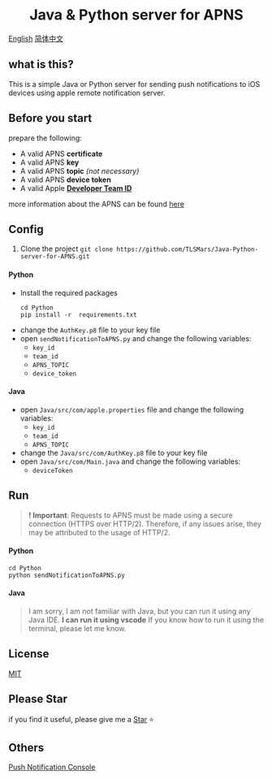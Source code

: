 <h1 align="center">Java & Python server for APNS</h1>

[English](./README.md) [简体中文](./README_CN.md)

## what is this?

This is a simple Java or Python server for sending push notifications to iOS devices using apple remote notification server.

## Before you start

prepare the following:

-   A valid APNS **certificate**
-   A valid APNS **key**
-   A valid APNS **topic** _(not necessary)_
-   A valid APNS **device token**
-   A valid Apple [**Developer Team ID**](https://developer.apple.com/account)

more information about the APNS can be found [here](https://developer.apple.com/documentation/usernotifications/setting_up_a_remote_notification_server/establishing_a_token-based_connection_to_apns)

## Config

1. Clone the project
   `git clone https://github.com/TLSMars/Java-Python-server-for-APNS.git`

#### Python

-   Install the required packages
    ```shell
    cd Python
    pip install -r  requirements.txt
    ```
-   change the `AuthKey.p8` file to your key file
-   open `sendNotificationToAPNS.py` and change the following variables:
    -   `key_id`
    -   `team_id`
    -   `APNS_TOPIC`
    -   `device_token`

#### Java

-   open `Java/src/com/apple.properties` file and change the following variables:
    -   `key_id`
    -   `team_id`
    -   `APNS_TOPIC`
-   change the `Java/src/com/AuthKey.p8` file to your key file
-   open `Java/src/com/Main.java` and change the following variables:
    -   `deviceToken`

## Run

> **! Important**: Requests to APNS must be made using a secure connection (HTTPS over HTTP/2).
> Therefore, if any issues arise, they may be attributed to the usage of HTTP/2.

#### Python

```shell
cd Python
python sendNotificationToAPNS.py
```

#### Java

> I am sorry, I am not familiar with Java, but you can run it using any Java IDE.
> **I can run it using vscode**
> If you know how to run it using the terminal, please let me know.

## License

[MIT](https://choosealicense.com/licenses/mit/)

## Please Star

if you find it useful, please give me a [Star](https://github.com/TLSMars/Java-Python-server-for-APNS.git) ⭐️

## Others

[Push Notification Console](https://icloud.developer.apple.com/dashboard)
